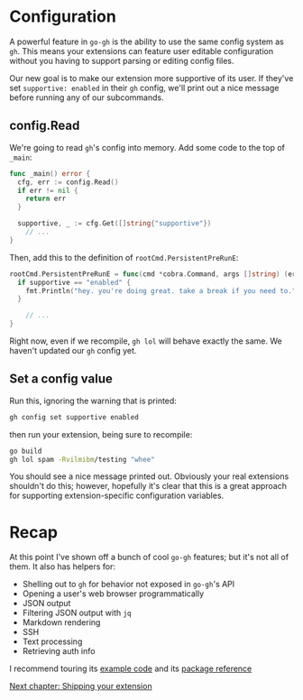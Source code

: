 # Configuration

A powerful feature in `go-gh` is the ability to use the same config system as
`gh`. This means your extensions can feature user editable configuration
without you having to support parsing or editing config files.

Our new goal is to make our extension more supportive of its user. If they've set `supportive: enabled` in their `gh` config, we'll print out a nice message before running any of our subcommands.

## config.Read

We're going to read `gh`'s config into memory. Add some code to the top of `_main`:

```go
func _main() error {
  cfg, err := config.Read()
  if err != nil {
    return err
  }

  supportive, _ := cfg.Get([]string{"supportive"})
	// ...
}
```

Then, add this to the definition of `rootCmd.PersistentPreRunE`:

```go
rootCmd.PersistentPreRunE = func(cmd *cobra.Command, args []string) (err error) {
  if supportive == "enabled" {
    fmt.Println("hey. you're doing great. take a break if you need to.")
  }

	// ...
}
```

Right now, even if we recompile, `gh lol` will behave exactly the same. We haven't updated our `gh` config yet.

## Set a config value

Run this, ignoring the warning that is printed:

```bash
gh config set supportive enabled
```

then run your extension, being sure to recompile:

```bash
go build
gh lol spam -Rvilmibm/testing "whee"
```

You should see a nice message printed out. Obviously your real extensions shouldn't do this; however, hopefully it's clear that this is a great approach for supporting extension-specific configuration variables.

# Recap

At this point I've shown off a bunch of cool `go-gh` features; but it's not all of them. It also has helpers for:

- Shelling out to `gh` for behavior not exposed in `go-gh`'s API
- Opening a user's web browser programmatically
- JSON output
- Filtering JSON output with `jq`
- Markdown rendering
- SSH
- Text processing
- Retrieving auth info

I recommend touring its [example code](https://github.com/cli/go-gh/blob/trunk/example_gh_test.go) and its [package reference](https://pkg.go.dev/github.com/cli/go-gh/v2)

[Next chapter: Shipping your extension](09.md)
